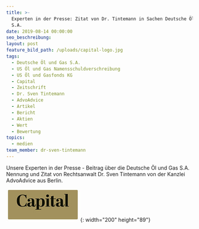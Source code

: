 ```yaml
---
title: >-
  Experten in der Presse: Zitat von Dr. Tintemann in Sachen Deutsche Öl und Gas
  S.A.
date: 2019-08-14 00:00:00
seo_beschreibung:
layout: post
feature_bild_path: /uploads/capital-logo.jpg
tags:
  - Deutsche Öl und Gas S.A.
  - US Öl und Gas Namensschuldverschreibung
  - US Öl und Gasfonds KG
  - Capital
  - Zeitschrift
  - Dr. Sven Tintemann
  - AdvoAdvice
  - Artikel
  - Bericht
  - Aktien
  - Wert
  - Bewertung
topics:
  - medien
team_member: dr-sven-tintemann
---
```


Unsere Experten in der Presse - Beitrag &uuml;ber die Deutsche Öl und Gas S.A.&nbsp; Nennung und Zitat von Rechtsanwalt Dr. Sven Tintemann von der Kanzlei AdvoAdvice aus Berlin.&nbsp;

![](/uploads/capital-logo.jpg){: width="200" height="89"}

&nbsp;